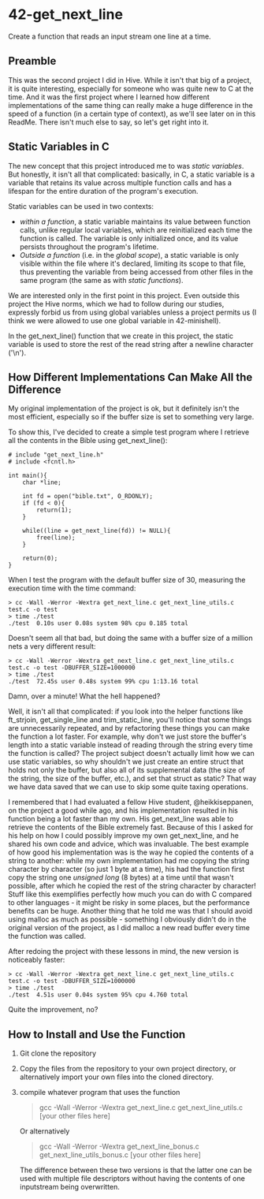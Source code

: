 # 42-get_next_line

Create a function that reads an input stream one line at a time.

## Preamble
This was the second project I did in Hive. While it isn't that big of a project, it is quite interesting, especially for someone who was quite new to C at the time. And it was the first project where I learned how different implementations of the same thing can really make a huge difference in the speed of a function (in a certain type of context), as we'll see later on in this ReadMe. There isn't much else to say, so let's get right into it.

## Static Variables in C
The new concept that this project introduced me to was _static variables_. But honestly, it isn't all that complicated: basically, in C, a static variable is a variable that retains its value across multiple function calls and has a lifespan for the entire duration of the program's execution.

Static variables can be used in two contexts:
- _within a function_, a static variable maintains its value between function calls, unlike regular local variables, which are reinitialized each time the function is called. The variable is only initialized once, and its value persists throughout the program's lifetime.
- _Outside a function_ (i.e. in the _global scope_), a static variable is only visible within the file where it's declared, limiting its scope to that file, thus preventing the variable from being accessed from other files in the same program (the same as with _static functions_).

We are interested only in the first point in this project. Even outside this project the Hive norms, which we had to follow during our studies, expressly forbid us from using global variables unless a project permits us (I think we were allowed to use one global variable in 42-minishell).

In the get_next_line() function that we create in this project, the static variable is used to store the rest of the read string after a newline character ('\n').

## How Different Implementations Can Make All the Difference
My original implementation of the project is ok, but it definitely isn't the most efficient, especially so if the buffer size is set to something very large.

To show this, I've decided to create a simple test program where I retrieve all the contents in the Bible using get_next_line():
```
# include "get_next_line.h"
# include <fcntl.h>

int main(){
	char *line;

	int fd = open("bible.txt", O_RDONLY);
	if (fd < 0){
		return(1);
	}

	while((line = get_next_line(fd)) != NULL){
		free(line);
	}

	return(0);
}
```
When I test the program with the default buffer size of 30, measuring the execution time with the time command:
```
> cc -Wall -Werror -Wextra get_next_line.c get_next_line_utils.c test.c -o test
> time ./test
./test  0.10s user 0.08s system 98% cpu 0.185 total
```
Doesn't seem all that bad, but doing the same with a buffer size of a million nets a very different result:
```
> cc -Wall -Werror -Wextra get_next_line.c get_next_line_utils.c test.c -o test -DBUFFER_SIZE=1000000
> time ./test
./test  72.45s user 0.48s system 99% cpu 1:13.16 total
```
Damn, over a minute! What the hell happened?

Well, it isn't all that complicated: if you look into the helper functions like ft_strjoin, get_single_line and trim_static_line, you'll notice that some things are unnecessarily repeated, and by refactoring these things you can make the function a lot faster. For example, why don't we just store the buffer's length into a static variable instead of reading through the string every time the function is called? The project subject doesn't actually limit how we can use static variables, so why shouldn't we just create an entire struct that holds not only the buffer, but also all of its supplemental data (the size of the string, the size of the buffer, etc.), and set that struct as static? That way we have data saved that we can use to skip some quite taxing operations.

I remembered that I had evaluated a fellow Hive student, @heikkiseppanen, on the project a good while ago, and his implementation resulted in his function being a lot faster than my own. His get_next_line was able to retrieve the contents of the Bible extremely fast. Because of this I asked for his help on how I could possibly improve my own get_next_line, and he shared his own code and advice, which was invaluable. The best example of how good his implementation was is the way he copied the contents of a string to another: while my own implementation had me copying the string character by character (so just 1 byte at a time), his had the function first copy the string one _unsigned long_ (8 bytes) at a time until that wasn't possible, after which he copied the rest of the string character by character! Stuff like this exemplifies perfectly how much you can do with C compared to other languages - it might be risky in some places, but the performance benefits can be huge. Another thing that he told me was that I should avoid using malloc as much as possible - something I obviously didn't do in the original version of the project, as I did malloc a new read buffer every time the function was called.

After redoing the project with these lessons in mind, the new version is noticeably faster:
```
> cc -Wall -Werror -Wextra get_next_line.c get_next_line_utils.c test.c -o test -DBUFFER_SIZE=1000000
> time ./test
./test  4.51s user 0.04s system 95% cpu 4.760 total
```
Quite the improvement, no?

## How to Install and Use the Function
1. Git clone the repository
2. Copy the files from the repository to your own project directory, or alternatively import your own files into the cloned directory.
3. compile whatever program that uses the function
   > gcc -Wall -Werror -Wextra get_next_line.c get_next_line_utils.c [your other files here]
   
   Or alternatively

   > gcc -Wall -Werror -Wextra get_next_line_bonus.c get_next_line_utils_bonus.c [your other files here]

   The difference between these two versions is that the latter one can be used with multiple file descriptors without having the contents of one inputstream being overwritten.
